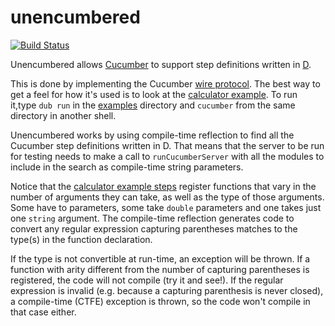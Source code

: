 unencumbered
============
[![Build Status](https://travis-ci.org/atilaneves/unencumbered.png?branch=master)](https://travis-ci.org/atilaneves/unencumbered)

Unencumbered allows [Cucumber](https://github.com/cucumber/cucumber/wiki)
to support step definitions written in [D](http://dlang.org/).

This is done by implementing the Cucumber
[wire protocol](https://github.com/cucumber/cucumber/wiki/Wire-Protocol).
The best way to get a feel for how it's used is to look at the
[calculator example](examples/app.d). To run it,type `dub run` in the
[examples](examples) directory and `cucumber` from the same directory in another shell.

Unencumbered works by using compile-time reflection to find all the
Cucumber step definitions written in D. That means that the server to be run
for testing needs to make a call to `runCucumberServer` with
all the modules to include in the search as compile-time string parameters.

Notice that the [calculator example steps](tests/calculator/steps.d) register
functions that vary in the number of arguments they can take, as well as
the type of those arguments. Some have to parameters, some take `double`
parameters and one takes just one `string` argument.
The compile-time reflection generates code to convert any regular expression
capturing parentheses matches to the type(s) in the function declaration.

If the type is not convertible at run-time, an exception will be thrown.
If a function with arity different from the number of capturing parentheses
is registered, the code will not compile (try it and see!).
If the regular expression is invalid (e.g. because a capturing parenthesis
is never closed), a compile-time (CTFE) exception is thrown, so the code
won't compile in that case either.
